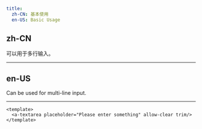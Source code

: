 ```yaml
title:
  zh-CN: 基本使用
  en-US: Basic Usage
```

## zh-CN

可以用于多行输入。

---

## en-US

Can be used for multi-line input.

---

```vue
<template>
  <a-textarea placeholder="Please enter something" allow-clear trim/>
</template>
```
